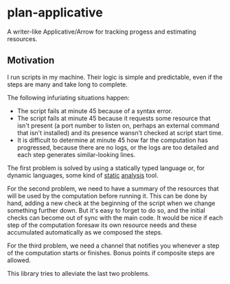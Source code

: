 # plan-applicative

A writer-like Applicative/Arrow for tracking progess and estimating resources.

## Motivation

I run scripts in my machine. Their logic is simple and predictable, even if the
steps are many and take long to complete. 

The following infuriating situations happen:

- The script fails at minute 45 because of a syntax error.
- The script fails at minute 45 because it requests some resource that isn't
  present (a port number to listen on, perhaps an external command that isn't
  installed) and its presence wansn't checked at script start time.
- It is difficult to determine at minute 45  how far the computation has
  progressed, because there are no logs, or the logs are too detailed and each
  step generates similar-looking lines.

The first problem is solved by using a statically typed language or, for
dynamic languages, some kind of [static](https://pypi.python.org/pypi/pyflakes)
[analysis](https://github.com/bbatsov/rubocop) tool.

For the second problem, we need to have a summary of the resources that will be
used by the computation before running it. This can be done by hand, adding a
new check at the beginning of the script when we change something further down.
But it's easy to forget to do so, and the initial checks can become out of sync
with the main code. It would be nice if each step of the computation foresaw
its own resource needs and these accumulated automatically as we composed the
steps.

For the third problem, we need a channel that notifies you whenever a step of
the computation starts or finishes. Bonus points if composite steps are
allowed.

This library tries to alleviate the last two problems.


